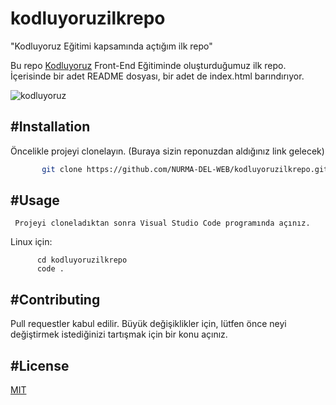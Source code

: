 # kodluyoruzilkrepo
"Kodluyoruz Eğitimi kapsamında açtığım ilk repo"

Bu repo [Kodluyoruz](https://www.kodluyoruz.org) Front-End Eğitiminde oluşturduğumuz ilk repo. İçerisinde bir adet README dosyası, bir adet de index.html barındırıyor.

![kodluyoruz](https://imgyukle.com/f/2022/09/07/njfpXY.png)


#Installation
-------
Öncelikle projeyi clonelayın. (Buraya sizin reponuzdan aldığınız link gelecek)

```bash
       git clone https://github.com/NURMA-DEL-WEB/kodluyoruzilkrepo.git
 ```      
#Usage
-------
     Projeyi cloneladıktan sonra Visual Studio Code programında açınız.

   Linux için:

          cd kodluyoruzilkrepo
          code .
#Contributing
-------
Pull requestler kabul edilir. Büyük değişiklikler için, lütfen önce neyi değiştirmek istediğinizi tartışmak için bir konu açınız.

#License
-------
[MIT](https://choosealicense.com/licenses/mit/)
